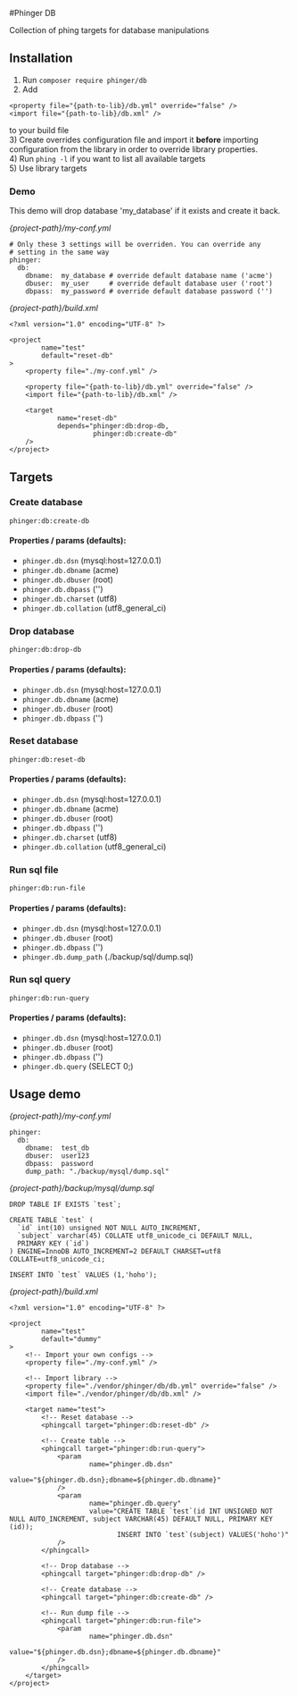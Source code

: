 #Phinger DB

Collection of phing targets for database manipulations

## Installation

1) Run `composer require phinger/db`  
2) Add  
```
<property file="{path-to-lib}/db.yml" override="false" />
<import file="{path-to-lib}/db.xml" />
```
to your build file  
3) Create overrides configuration file and import it __before__ importing configuration from the library in order to override library properties.  
4) Run `phing -l` if you want to list all available targets  
5) Use library targets  

### Demo

This demo will drop database 'my_database' if it exists and create it back.  

_{project-path}/my-conf.yml_
```
# Only these 3 settings will be overriden. You can override any
# setting in the same way
phinger:
  db:
    dbname:  my_database # override default database name ('acme')
    dbuser:  my_user     # override default database user ('root')
    dbpass:  my_password # override default database password ('')
```

_{project-path}/build.xml_
```
<?xml version="1.0" encoding="UTF-8" ?>

<project
        name="test"
        default="reset-db"
>
    <property file="./my-conf.yml" />
    
    <property file="{path-to-lib}/db.yml" override="false" />
    <import file="{path-to-lib}/db.xml" />
    
    <target
            name="reset-db"
            depends="phinger:db:drop-db,
                     phinger:db:create-db"
    />
</project>
```

## Targets

### Create database
`phinger:db:create-db`  

#### Properties / params (defaults):
* `phinger.db.dsn`       (mysql:host=127.0.0.1)  
* `phinger.db.dbname`    (acme)  
* `phinger.db.dbuser`    (root)  
* `phinger.db.dbpass`    ('')  
* `phinger.db.charset`   (utf8)  
* `phinger.db.collation` (utf8_general_ci)  

### Drop database
`phinger:db:drop-db`  

#### Properties / params (defaults):
* `phinger.db.dsn`       (mysql:host=127.0.0.1)
* `phinger.db.dbname`    (acme)
* `phinger.db.dbuser`    (root)
* `phinger.db.dbpass`    ('')

### Reset database  
`phinger:db:reset-db`

#### Properties / params (defaults):
* `phinger.db.dsn`       (mysql:host=127.0.0.1)
* `phinger.db.dbname`    (acme)
* `phinger.db.dbuser`    (root)
* `phinger.db.dbpass`    ('')
* `phinger.db.charset`   (utf8)
* `phinger.db.collation` (utf8_general_ci)

### Run sql file  
`phinger:db:run-file`  

#### Properties / params (defaults):
* `phinger.db.dsn`       (mysql:host=127.0.0.1)
* `phinger.db.dbuser`    (root)
* `phinger.db.dbpass`    ('')
* `phinger.db.dump_path` (./backup/sql/dump.sql)

### Run sql query  
`phinger:db:run-query`  

#### Properties / params (defaults):
* `phinger.db.dsn`    (mysql:host=127.0.0.1)
* `phinger.db.dbuser` (root)
* `phinger.db.dbpass` ('')
* `phinger.db.query`  (SELECT 0;)

## Usage demo

_{project-path}/my-conf.yml_
```
phinger:
  db:
    dbname:  test_db
    dbuser:  user123
    dbpass:  password
    dump_path: "./backup/mysql/dump.sql"
```

_{project-path}/backup/mysql/dump.sql_
```
DROP TABLE IF EXISTS `test`;

CREATE TABLE `test` (
  `id` int(10) unsigned NOT NULL AUTO_INCREMENT,
  `subject` varchar(45) COLLATE utf8_unicode_ci DEFAULT NULL,
  PRIMARY KEY (`id`)
) ENGINE=InnoDB AUTO_INCREMENT=2 DEFAULT CHARSET=utf8 COLLATE=utf8_unicode_ci;

INSERT INTO `test` VALUES (1,'hoho');
```

_{project-path}/build.xml_
```
<?xml version="1.0" encoding="UTF-8" ?>

<project
        name="test"
        default="dummy"
>
    <!-- Import your own configs -->
    <property file="./my-conf.yml" />

    <!-- Import library -->
    <property file="./vendor/phinger/db/db.yml" override="false" />
    <import file="./vendor/phinger/db/db.xml" />

    <target name="test">
        <!-- Reset database -->
        <phingcall target="phinger:db:reset-db" />

        <!-- Create table -->
        <phingcall target="phinger:db:run-query">
            <param
                    name="phinger.db.dsn"
                    value="${phinger.db.dsn};dbname=${phinger.db.dbname}"
            />
            <param
                    name="phinger.db.query"
                    value="CREATE TABLE `test`(id INT UNSIGNED NOT NULL AUTO_INCREMENT, subject VARCHAR(45) DEFAULT NULL, PRIMARY KEY (id));
                           INSERT INTO `test`(subject) VALUES('hoho')"
            />
        </phingcall>

        <!-- Drop database -->
        <phingcall target="phinger:db:drop-db" />

        <!-- Create database -->
        <phingcall target="phinger:db:create-db" />

        <!-- Run dump file -->
        <phingcall target="phinger:db:run-file">
            <param
                    name="phinger.db.dsn"
                    value="${phinger.db.dsn};dbname=${phinger.db.dbname}"
            />
        </phingcall>
    </target>
</project>
```  

